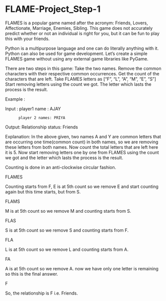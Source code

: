 # FLAME-Project_Step-1
FLAMES is a popular game named after the acronym: Friends, Lovers, Affectionate, Marriage, Enemies, Sibling. This game does not accurately predict whether or not an individual is right for you, but it can be fun to play this with your friends.

Python is a multipurpose language and one can do literally anything with it. Python can also be used for game development. Let’s create a simple FLAMES game without using any external game libraries like PyGame.

There are two steps in this game:
Take the two names.
Remove the common characters with their respective common occurrences.
Get the count of the characters that are left.
Take FLAMES letters as [“F”, “L”, “A”, “M”, “E”, “S”]
Start removing letters using the count we got.
The letter which lasts the process is the result.

Example : 

Input :   player1 name : AJAY

          player 2 names: PRIYA

Output: Relationship status: Friends

Explanation: In the above given, two names A and Y are common letters that are occurring one time(common count) in both names, so we are removing these letters from both names. Now count the total letters that are left here it is 5. Now start removing letters one by one from FLAMES using the count we got and the letter which lasts the process is the result.

Counting is done in an anti-clockwise circular fashion.

FLAMES 

Counting starts from F, E is at 5th count so we remove E and start counting again but this time starts, but from S. 

FLAMS 

M is at 5th count so we remove M and counting starts from S. 

FLAS 

S is at 5th count so we remove S and counting starts from F. 

FLA 

L is at 5th count so we remove L and counting starts from A. 

FA 

A is at 5th count so we remove A. now we have only one letter is remaining so this is the final answer. 

F 

So, the relationship is F i.e. Friends.
